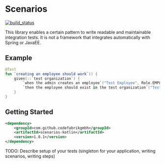 # Scenarios
[![build_status](https://travis-ci.org/CodeFabrikGmbH/scenarios-kotlin.svg?branch=main)](https://travis-ci.org/github/CodeFabrikGmbH/scenarios-kotlin)

This library enables a certain pattern to write readable and maintainable integration tests. It is not a framework that
integrates automatically with Spring or JavaEE.

## Example

```kotlin
@Test
fun `creating an employee should work`() {
    given(::`test organization`) {
        `when the admin creates an employee`("Test Employee", Role.EMPLOYEE)
        `then the employee should exist in the test organization`("Test Employee", Role.EMPLOYEE)
    }
} 
```

## Getting Started

```xml
<dependency>
    <groupId>com.github.codefabrikgmbh</groupId>
    <artifactId>scenarios-kotlin</artifactId>
    <version>1.0.1</version>
</dependency>
```

TODO: Describe setup of your tests (singleton for your application, writing scenarios, writing steps)
